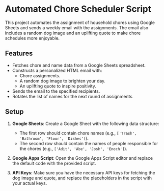 # Automated Chore Scheduler Script

This project automates the assignment of household chores using Google Sheets and sends a weekly email with the assignments. The email also includes a random dog image and an uplifting quote to make chore schedules more enjoyable.

## Features

- Fetches chore and name data from a Google Sheets spreadsheet.
- Constructs a personalized HTML email with:
  - Chore assignments.
  - A random dog image to brighten your day.
  - An uplifting quote to inspire positivity.
- Sends the email to the specified recipients.
- Rotates the list of names for the next round of assignments.

## Setup

1. **Google Sheets**: Create a Google Sheet with the following data structure:
   - The first row should contain chore names (e.g., `['Trash', 'Bathroom', 'Floor', 'Dishes']`).
   - The second row should contain the names of people responsible for the chores (e.g., `['Adit', 'Abe', 'Josh', 'Enoch']`).

2. **Google Apps Script**: Open the Google Apps Script editor and replace the default code with the provided script.

3. **API Keys**: Make sure you have the necessary API keys for fetching the dog image and quote, and replace the placeholders in the script with your actual keys.
